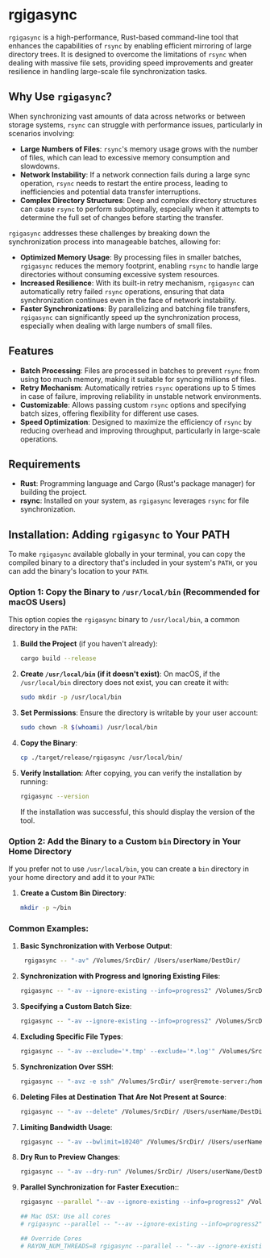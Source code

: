 # rgigasync

`rgigasync` is a high-performance, Rust-based command-line tool that enhances the capabilities of `rsync` by enabling efficient mirroring of large directory trees. It is designed to overcome the limitations of `rsync` when dealing with massive file sets, providing speed improvements and greater resilience in handling large-scale file synchronization tasks.

## Why Use `rgigasync`?

When synchronizing vast amounts of data across networks or between storage systems, `rsync` can struggle with performance issues, particularly in scenarios involving:

- **Large Numbers of Files**: `rsync`'s memory usage grows with the number of files, which can lead to excessive memory consumption and slowdowns.
- **Network Instability**: If a network connection fails during a large sync operation, `rsync` needs to restart the entire process, leading to inefficiencies and potential data transfer interruptions.
- **Complex Directory Structures**: Deep and complex directory structures can cause `rsync` to perform suboptimally, especially when it attempts to determine the full set of changes before starting the transfer.

`rgigasync` addresses these challenges by breaking down the synchronization process into manageable batches, allowing for:

- **Optimized Memory Usage**: By processing files in smaller batches, `rgigasync` reduces the memory footprint, enabling `rsync` to handle large directories without consuming excessive system resources.
- **Increased Resilience**: With its built-in retry mechanism, `rgigasync` can automatically retry failed `rsync` operations, ensuring that data synchronization continues even in the face of network instability.
- **Faster Synchronizations**: By parallelizing and batching file transfers, `rgigasync` can significantly speed up the synchronization process, especially when dealing with large numbers of small files.

## Features

- **Batch Processing**: Files are processed in batches to prevent `rsync` from using too much memory, making it suitable for syncing millions of files.
- **Retry Mechanism**: Automatically retries `rsync` operations up to 5 times in case of failure, improving reliability in unstable network environments.
- **Customizable**: Allows passing custom `rsync` options and specifying batch sizes, offering flexibility for different use cases.
- **Speed Optimization**: Designed to maximize the efficiency of `rsync` by reducing overhead and improving throughput, particularly in large-scale operations.

## Requirements

- **Rust**: Programming language and Cargo (Rust's package manager) for building the project.
- **rsync**: Installed on your system, as `rgigasync` leverages `rsync` for file synchronization.

## Installation: Adding `rgigasync` to Your PATH

To make `rgigasync` available globally in your terminal, you can copy the compiled binary to a directory that's included in your system's `PATH`, or you can add the binary's location to your `PATH`.

### Option 1: Copy the Binary to `/usr/local/bin` (Recommended for macOS Users)

This option copies the `rgigasync` binary to `/usr/local/bin`, a common directory in the `PATH`:

1. **Build the Project** (if you haven't already):
    ```bash
    cargo build --release
    ```

2. **Create `/usr/local/bin` (if it doesn't exist)**:
    On macOS, if the `/usr/local/bin` directory does not exist, you can create it with:
    ```bash
    sudo mkdir -p /usr/local/bin
    ```

3. **Set Permissions**:
    Ensure the directory is writable by your user account:
    ```bash
    sudo chown -R $(whoami) /usr/local/bin
    ```

4. **Copy the Binary**:
    ```bash
    cp ./target/release/rgigasync /usr/local/bin/
    ```

5. **Verify Installation**:
    After copying, you can verify the installation by running:
    ```bash
    rgigasync --version
    ```
    If the installation was successful, this should display the version of the tool.

### Option 2: Add the Binary to a Custom `bin` Directory in Your Home Directory

If you prefer not to use `/usr/local/bin`, you can create a `bin` directory in your home directory and add it to your `PATH`:

1. **Create a Custom Bin Directory**:
   ```bash
   mkdir -p ~/bin
   ```

### Common Examples:

1. **Basic Synchronization with Verbose Output**:
    ```bash
     rgigasync -- "-av" /Volumes/SrcDir/ /Users/userName/DestDir/
    ```

2. **Synchronization with Progress and Ignoring Existing Files**:
    ```bash
    rgigasync -- "-av --ignore-existing --info=progress2" /Volumes/SrcDir/ /Users/userName/DestDir/
    ```

3. **Specifying a Custom Batch Size**:
    ```bash
    rgigasync -- "-av --ignore-existing --info=progress2" /Volumes/SrcDir/ /Users/userName/DestDir/ 512
    ```

4. **Excluding Specific File Types**:
    ```bash
    rgigasync -- "-av --exclude='*.tmp' --exclude='*.log'" /Volumes/SrcDir/ /Users/userName/DestDir/
    ```

5. **Synchronization Over SSH**:
    ```bash
    rgigasync -- "-avz -e ssh" /Volumes/SrcDir/ user@remote-server:/home/user/DestDir/
    ```

6. **Deleting Files at Destination That Are Not Present at Source**:
    ```bash
    rgigasync -- "-av --delete" /Volumes/SrcDir/ /Users/userName/DestDir/
    ```

7. **Limiting Bandwidth Usage**:
    ```bash
    rgigasync -- "-av --bwlimit=10240" /Volumes/SrcDir/ /Users/userName/DestDir/
    ```

8. **Dry Run to Preview Changes**:
    ```bash
    rgigasync -- "-av --dry-run" /Volumes/SrcDir/ /Users/userName/DestDir/
    ```

9. **Parallel Synchronization for Faster Execution:**:
    ```bash
    rgigasync --parallel "--av --ignore-existing --info=progress2" /Volumes/SrcDir/ /Users/userName/DestDir/ 512

    ## Mac OSX: Use all cores
    # rgigasync --parallel -- "--av --ignore-existing --info=progress2" /Volumes/SrcDir/ /Users/userName/DestDir/ 2048
    
    ## Override Cores
    # RAYON_NUM_THREADS=8 rgigasync --parallel -- "--av --ignore-existing --info=progress2" /Volumes/tuf/TBD/ /Users/josh/TBD/ 2048

    ```

